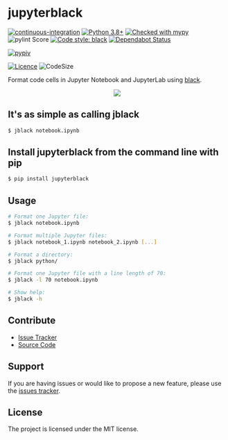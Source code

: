 # jupyterblack
[![continuous-integration](https://github.com/cristianmatache/jupyterblack/workflows/continuous-integration/badge.svg?branch=master)](https://github.com/cristianmatache/jupyterblack/actions)
[![Python 3.8+](https://img.shields.io/badge/python-3.6+-blue.svg)](https://www.python.org/downloads/)
[![Checked with mypy](http://www.mypy-lang.org/static/mypy_badge.svg)](http://mypy-lang.org/)
![pylint Score](https://mperlet.github.io/pybadge/badges/10.svg)
[![Code style: black](https://img.shields.io/badge/code%20style-black-000000.svg)](https://github.com/psf/black)
[![Dependabot Status](https://api.dependabot.com/badges/status?host=github&repo=cristianmatache/jupyterblack)](https://dependabot.com)

[![pypiv](https://img.shields.io/pypi/v/jupyterblack.svg)](https://pypi.python.org/pypi/jupyterblack)

[comment]: <> ([![pyv]&#40;https://img.shields.io/pypi/pyversions/jupyterblack.svg&#41;]&#40;https://pypi.python.org/pypi/jupyterblack&#41;)
[![Licence](https://img.shields.io/badge/license-MIT-blue.svg)](https://raw.githubusercontent.com/irahorecka/jupyterblack/master/LICENSE)
![CodeSize](https://img.shields.io/github/languages/code-size/cristianmatache/jupyterblack)

Format code cells in Jupyter Notebook and JupyterLab using [black](https://github.com/ambv/black).

<p align="center">
    <img src="documentation/jupyterblack_demo.gif">
</p>

## It's as simple as calling jblack

```bash
$ jblack notebook.ipynb
```

## Install jupyterblack from the command line with pip

```bash
$ pip install jupyterblack
```

## Usage

```bash
# Format one Jupyter file:
$ jblack notebook.ipynb

# Format multiple Jupyter files:
$ jblack notebook_1.ipynb notebook_2.ipynb [...]

# Format a directory:
$ jblack python/

# Format one Jupyter file with a line length of 70:
$ jblack -l 70 notebook.ipynb

# Show help:
$ jblack -h
```

## Contribute

- [Issue Tracker](https://github.com/irahorecka/jupyterblack/issues)
- [Source Code](https://github.com/irahorecka/jupyterblack/tree/master/jupyterblack)

## Support

If you are having issues or would like to propose a new feature, please use the [issues tracker](https://github.com/irahorecka/jupyterblack/issues).

## License

The project is licensed under the MIT license.
